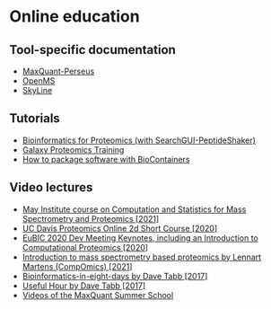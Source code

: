 # Online education

## Tool-specific documentation

- [MaxQuant-Perseus](https://cox-labs.github.io)
- [OpenMS](https://openms.readthedocs.io/)
- [SkyLine](https://skyline.ms/wiki/home/software/Skyline/page.view?name=default)

## Tutorials

- [Bioinformatics for Proteomics (with SearchGUI-PeptideShaker)](https://www.compomics.com/bioinformatics-for-proteomics/)
- [Galaxy Proteomics Training](https://training.galaxyproject.org/training-material/topics/proteomics/)
- [How to package software with BioContainers](https://biocontainers-edu.readthedocs.io/)


## Video lectures

- [May Institute course on Computation and Statistics for Mass Spectrometry and Proteomics [2021]](https://www.youtube.com/playlist?list=PL2u38g_AG4MEHXqtK7CgqRhwzuur7p-ol)
- [UC Davis Proteomics Online 2d Short Course [2020]](https://video.ucdavis.edu/playlist/details/0_4jkc4swu)
- [EuBIC 2020 Dev Meeting Keynotes, including an Introduction to Computational Proteomics [2020]](https://www.youtube.com/playlist?list=PL_6fafgzU1nHd13qqjm3uNvyHh62JpPcB)
- [Introduction to mass spectrometry based proteomics by Lennart Martens (CompOmics) [2021]](https://www.youtube.com/watch?v=ZgwNWRul98o)
- [Bioinformatics-in-eight-days by Dave Tabb [2017]](https://www.youtube.com/watch?v=gnBIS3vHbR4)
- [Useful Hour by Dave Tabb [2017]](https://www.youtube.com/watch?v=BY4l7ZufCxY)
- [Videos of the MaxQuant Summer School](https://www.youtube.com/@MaxQuantChannel/videos)
